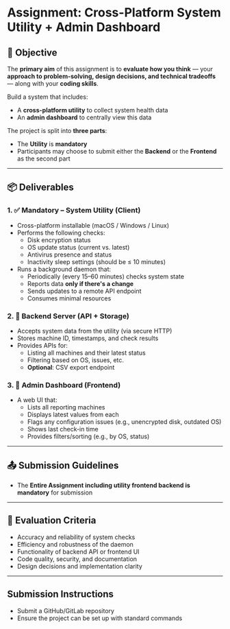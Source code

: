 # Assignment: Cross-Platform System Utility + Admin Dashboard

## 🎯 Objective
The **primary aim** of this assignment is to **evaluate how you think** — your **approach to problem-solving, design decisions, and technical tradeoffs** — along with your **coding skills**.

Build a system that includes:
- A **cross-platform utility** to collect system health data
- An **admin dashboard** to centrally view this data

The project is split into **three parts**:
- The **Utility** is **mandatory**
- Participants may choose to submit either the **Backend** or the **Frontend** as the second part

---

## 📦 Deliverables

### 1. ✅ Mandatory – System Utility (Client)
- Cross-platform installable (macOS / Windows / Linux)
- Performs the following checks:
  - Disk encryption status
  - OS update status (current vs. latest)
  - Antivirus presence and status
  - Inactivity sleep settings (should be ≤ 10 minutes)
- Runs a background daemon that:
  - Periodically (every 15–60 minutes) checks system state
  - Reports data **only if there's a change**
  - Sends updates to a remote API endpoint
  - Consumes minimal resources

### 2. 🔁 Backend Server (API + Storage)
- Accepts system data from the utility (via secure HTTP)
- Stores machine ID, timestamps, and check results
- Provides APIs for:
  - Listing all machines and their latest status
  - Filtering based on OS, issues, etc.
  - **Optional**: CSV export endpoint

### 3. 🔁  Admin Dashboard (Frontend)
- A web UI that:
  - Lists all reporting machines
  - Displays latest values from each
  - Flags any configuration issues (e.g., unencrypted disk, outdated OS)
  - Shows last check-in time
  - Provides filters/sorting (e.g., by OS, status)

---

## 📤 Submission Guidelines
- The **Entire Assignment including utility frontend backend is mandatory** for submission

---

## 🧪 Evaluation Criteria
- Accuracy and reliability of system checks
- Efficiency and robustness of the daemon
- Functionality of backend API or frontend UI
- Code quality, security, and documentation
- Design decisions and implementation clarity

---

## Submission Instructions

* Submit a GitHub/GitLab repository
* Ensure the project can be set up with standard commands


